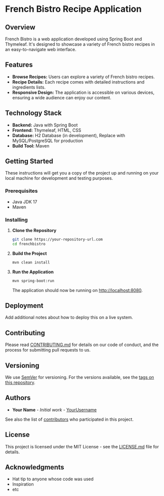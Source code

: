 # French Bistro Recipe Application

## Overview
French Bistro is a web application developed using Spring Boot and Thymeleaf. It's designed to showcase a variety of French bistro recipes in an easy-to-navigate web interface. 

## Features
- **Browse Recipes:** Users can explore a variety of French bistro recipes.
- **Recipe Details:** Each recipe comes with detailed instructions and ingredients lists.
- **Responsive Design:** The application is accessible on various devices, ensuring a wide audience can enjoy our content.

## Technology Stack
- **Backend:** Java with Spring Boot
- **Frontend:** Thymeleaf, HTML, CSS
- **Database:** H2 Database (in development), Replace with MySQL/PostgreSQL for production
- **Build Tool:** Maven

## Getting Started
These instructions will get you a copy of the project up and running on your local machine for development and testing purposes.

### Prerequisites
- Java JDK 17
- Maven

### Installing
1. **Clone the Repository**

    ```bash
    git clone https://your-repository-url.com
    cd frenchbistro
    ```

2. **Build the Project**

    ```bash
    mvn clean install
    ```

3. **Run the Application**

    ```bash
    mvn spring-boot:run
    ```
    The application should now be running on [http://localhost:8080](http://localhost:8080).

## Deployment
Add additional notes about how to deploy this on a live system.

## Contributing
Please read [CONTRIBUTING.md](CONTRIBUTING.md) for details on our code of conduct, and the process for submitting pull requests to us.

## Versioning
We use [SemVer](http://semver.org/) for versioning. For the versions available, see the [tags on this repository](https://your-repository-url.com/tags).

## Authors
- **Your Name** - *Initial work* - [YourUsername](https://your-profile-url.com)

See also the list of [contributors](https://your-repository-url.com/contributors) who participated in this project.

## License
This project is licensed under the MIT License - see the [LICENSE.md](LICENSE.md) file for details.

## Acknowledgments
- Hat tip to anyone whose code was used
- Inspiration
- etc
